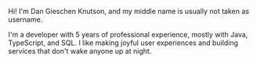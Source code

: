 <!---
Giesch/Giesch is a ✨ special ✨ repository because its `README.md` (this file) appears on your GitHub profile.
You can click the Preview link to take a look at your changes.

- 👋 Hi, I’m @Giesch
- 👀 I’m interested in ...
- 🌱 I’m currently learning ...
- 💞️ I’m looking to collaborate on ...
- 📫 How to reach me ...

--->

Hi! I'm Dan Gieschen Knutson, and my middle name is usually not taken as username.

I'm a developer with 5 years of professional experience, mostly with Java, TypeScript, and SQL. 
I like making joyful user experiences and building services that don't wake anyone up at night.
